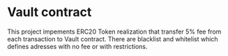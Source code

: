# Vault contract

This project impements ERC20 Token realization that transfer 5% fee from each transaction to Vault contract. There are blacklist and whitelist which defines adresses with no fee or with restrictions. 




